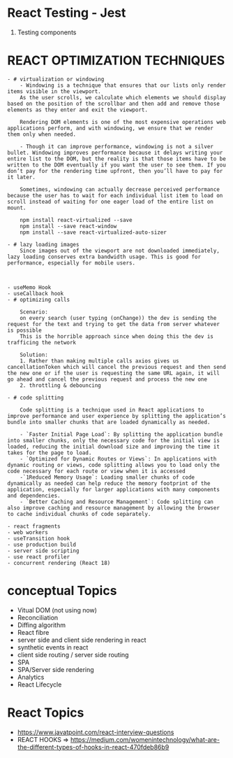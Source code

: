# React Testing - Jest

1. Testing components

# REACT OPTIMIZATION TECHNIQUES

    - # virtualization or windowing
        - Windowing is a technique that ensures that our lists only render items visible in the viewport.
        As the user scrolls, we calculate which elements we should display based on the position of the scrollbar and then add and remove those elements as they enter and exit the viewport.

        Rendering DOM elements is one of the most expensive operations web applications perform, and with windowing, we ensure that we render them only when needed.

        - Though it can improve performance, windowing is not a silver bullet. Windowing improves performance because it delays writing your entire list to the DOM, but the reality is that those items have to be written to the DOM eventually if you want the user to see them. If you don’t pay for the rendering time upfront, then you’ll have to pay for it later.

        Sometimes, windowing can actually decrease perceived performance because the user has to wait for each individual list item to load on scroll instead of waiting for one eager load of the entire list on mount.

        npm install react-virtualized --save
        npm install --save react-window
        npm install --save react-virtualized-auto-sizer

    - # lazy loading images
        Since images out of the viewport are not downloaded immediately, lazy loading conserves extra bandwidth usage. This is good for performance, especially for mobile users.

        

    - useMemo Hook
    - useCallback hook
    - # optimizing calls

        Scenario: 
        on every search (user typing (onChange)) the dev is sending the request for the text and trying to get the data from server whatever is possible
        This is the horrible approach since when doing this the dev is trafficing the network

        Solution: 
        1. Rather than making multiple calls axios gives us cancellationToken which will cancel the previous request and then send the new one or if the user is requesting the same URL again, it will go ahead and cancel the previous request and process the new one
        2. throttling & debouncing

    - # code splitting

        Code splitting is a technique used in React applications to improve performance and user experience by splitting the application’s bundle into smaller chunks that are loaded dynamically as needed.

        - `Faster Initial Page Load`: By splitting the application bundle into smaller chunks, only the necessary code for the initial view is loaded, reducing the initial download size and improving the time it takes for the page to load. 
        - `Optimized for Dynamic Routes or Views`: In applications with dynamic routing or views, code splitting allows you to load only the code necessary for each route or view when it is accessed
        -`1Reduced Memory Usage`: Loading smaller chunks of code dynamically as needed can help reduce the memory footprint of the application, especially for larger applications with many components and dependencies. 
        - `Better Caching and Resource Management`: Code splitting can also improve caching and resource management by allowing the browser to cache individual chunks of code separately.

    - react fragments
    - web workers
    - useTransition hook
    - use production build
    - server side scripting
    - use react profiler
    - concurrent rendering (React 18)

# conceptual Topics

- Vitual DOM (not using now)
- Reconciliation
- Diffing algorithm
- React fibre
- server side and client side rendering in react
- synthetic events in react
- client side routing / server side routing
- SPA
- SPA/Server side rendering
- Analytics
- React Lifecycle

# React Topics

- https://www.javatpoint.com/react-interview-questions
- REACT HOOKS => https://medium.com/womenintechnology/what-are-the-different-types-of-hooks-in-react-470fdeb86b9

